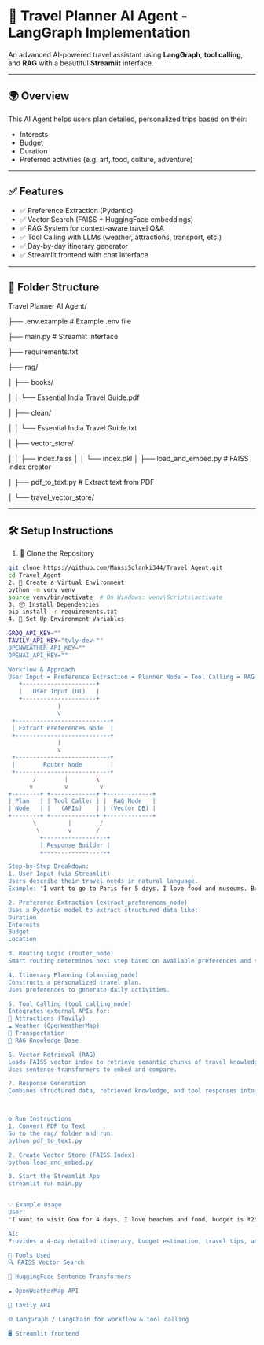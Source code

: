 # 🧭 Travel Planner AI Agent - LangGraph Implementation

An advanced AI-powered travel assistant using **LangGraph**, **tool calling**, and **RAG** with a beautiful **Streamlit** interface.

---

## 🌍 Overview

This AI Agent helps users plan detailed, personalized trips based on their:
- Interests
- Budget
- Duration
- Preferred activities (e.g. art, food, culture, adventure)

---

## ✅ Features

- ✅ Preference Extraction (Pydantic)
- ✅ Vector Search (FAISS + HuggingFace embeddings)
- ✅ RAG System for context-aware travel Q&A
- ✅ Tool Calling with LLMs (weather, attractions, transport, etc.)
- ✅ Day-by-day itinerary generator
- ✅ Streamlit frontend with chat interface

---

## 📁 Folder Structure
Travel Planner AI Agent/

├── .env.example # Example .env file

├── main.py # Streamlit interface

├── requirements.txt

├── rag/

│ ├── books/

│ │ └── Essential India Travel Guide.pdf

│ ├── clean/

│ │ └── Essential India Travel Guide.txt

│ ├── vector_store/

│ │ ├── index.faiss
│ │ └── index.pkl
│ ├── load_and_embed.py # FAISS index creator

│ ├── pdf_to_text.py # Extract text from PDF

│ └── travel_vector_store/

---

## 🛠 Setup Instructions

1. 🔽 Clone the Repository
```bash
git clone https://github.com/MansiSolanki344/Travel_Agent.git
cd Travel_Agent
2. 🐍 Create a Virtual Environment
python -m venv venv
source venv/bin/activate  # On Windows: venv\Scripts\activate
3. 📦 Install Dependencies
pip install -r requirements.txt
4. 🔐 Set Up Environment Variables

GROQ_API_KEY=""
TAVILY_API_KEY="tvly-dev-""
OPENWEATHER_API_KEY=""
OPENAI_API_KEY=""

Workflow & Approach
User Input ➡️ Preference Extraction ➡️ Planner Node ➡️ Tool Calling ➡️ RAG Retrieval ➡️ Itinerary Generation
   +---------------------+
   |   User Input (UI)   |
   +---------------------+
              |
              v
 +---------------------------+
 | Extract Preferences Node  |
 +---------------------------+
              |
              v
 +---------------------------+
 |        Router Node        |
 +---------------------------+
       /        |        \
      v         v         v
+--------+ +-------------+ +-------------+
| Plan   | | Tool Caller | |  RAG Node   |
| Node   | |   (APIs)    | | (Vector DB) |
+--------+ +-------------+ +-------------+
       \         |        /
        \        v       /
         +------------------+
         | Response Builder |
         +------------------+

Step-by-Step Breakdown:
1. User Input (via Streamlit)
Users describe their travel needs in natural language.
Example: "I want to go to Paris for 5 days. I love food and museums. Budget: $2000"

2. Preference Extraction (extract_preferences_node)
Uses a Pydantic model to extract structured data like:
Duration
Interests
Budget
Location

3. Routing Logic (router_node)
Smart routing determines next step based on available preferences and state.

4. Itinerary Planning (planning_node)
Constructs a personalized travel plan.
Uses preferences to generate daily activities.

5. Tool Calling (tool_calling_node)
Integrates external APIs for:
🧭 Attractions (Tavily)
☁️ Weather (OpenWeatherMap)
🚗 Transportation
📖 RAG Knowledge Base

6. Vector Retrieval (RAG)
Loads FAISS vector index to retrieve semantic chunks of travel knowledge.
Uses sentence-transformers to embed and compare.

7. Response Generation
Combines structured data, retrieved knowledge, and tool responses into a natural reply.



⚙️ Run Instructions
1. Convert PDF to Text
Go to the rag/ folder and run:
python pdf_to_text.py

2. Create Vector Store (FAISS Index)
python load_and_embed.py

3. Start the Streamlit App
streamlit run main.py


💡 Example Usage
User:
"I want to visit Goa for 4 days, I love beaches and food, budget is ₹25,000"

AI:
Provides a 4-day detailed itinerary, budget estimation, travel tips, and real-time weather info.

🔧 Tools Used
🔍 FAISS Vector Search

🧠 HuggingFace Sentence Transformers

☁️ OpenWeatherMap API

🧭 Tavily API

🌐 LangGraph / LangChain for workflow & tool calling

🖥 Streamlit frontend



